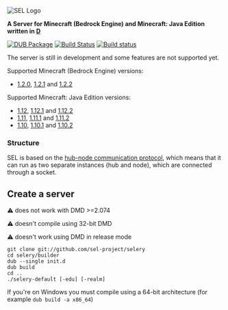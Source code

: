 ![SEL Logo](https://i.imgur.com/cTu1FE5.png)

**A Server for Minecraft (Bedrock Engine) and Minecraft: Java Edition written in [D](https://dlang.org)**

[![DUB Package](https://img.shields.io/dub/v/selery.svg)](https://code.dlang.org/packages/selery)
[![Build Status](https://travis-ci.org/sel-project/selery.svg?branch=master)](https://travis-ci.org/sel-project/selery)
[![Build status](https://ci.appveyor.com/api/projects/status/k92u01kgy09rbwmm?svg=true)](https://ci.appveyor.com/project/Kripth/selery)

The server is still in development and some features are not supported yet.

Supported Minecraft (Bedrock Engine) versions:
- [1.2.0](https://minecraft.gamepedia.com/Bedrock_Edition_1.2), [1.2.1](https://minecraft.gamepedia.com/Bedrock_Edition_1.2.1) and [1.2.2](https://minecraft.gamepedia.com/Bedrock_Edition_1.2.2)

Supported Minecraft: Java Edition versions:
- [1.12](https://minecraft.gamepedia.com/1.12), [1.12.1](https://minecraft.gamepedia.com/1.12.1) and [1.12.2](https://minecraft.gamepedia.com/1.12.2)
- [1.11](https://minecraft.gamepedia.com/1.11), [1.11.1](https://minecraft.gamepedia.com/1.11.1) and [1.11.2](https://minecraft.gamepedia.com/1.11.2)
- [1.10](https://minecraft.gamepedia.com/1.10), [1.10.1](https://minecraft.gamepedia.com/1.10.1) and [1.10.2](https://minecraft.gamepedia.com/1.10.2)

### Structure

SEL is based on the [hub-node communication protocol](https://sel-utils.github.io/protocol/hncom), which means that it can run as two separate instances (hub and node), which are connected through a socket.

## Create a server

:warning: does not work with DMD >=2.074

:warning: doesn't compile using 32-bit DMD

:warning: doesn't work using DMD in release mode

```
git clone git://github.com/sel-project/selery
cd selery/builder
dub --single init.d
dub build
cd ..
./selery-default [-edu] [-realm]
```

If you're on Windows you must compile using a 64-bit architecture (for example `dub build -a x86_64`)
